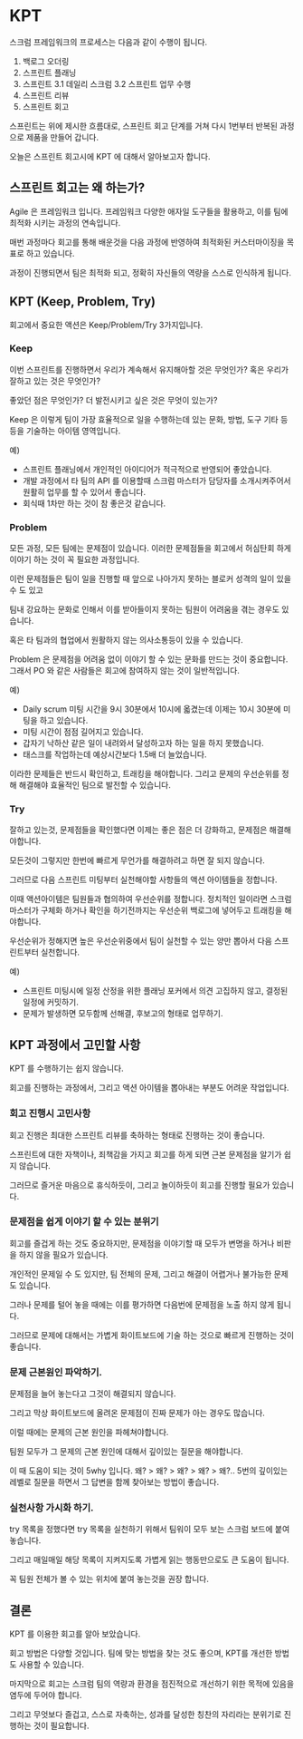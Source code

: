 # KPT

스크럼 프레임워크의 프로세스는 다음과 같이 수행이 됩니다.

1. 백로그 오더링
2. 스프린트 플래닝
3. 스프린트
   3.1 데일리 스크럼
   3.2 스프린트 업무 수행
4. 스프린트 리뷰
5. 스프린트 회고

스프린트는 위에 제시한 흐름대로, 스프린트 회고 단계를 거쳐 다시 1번부터 반복된 과정으로 제품을 만들어 갑니다.

오늘은 스프린트 회고시에 KPT 에 대해서 알아보고자 합니다.

## 스프린트 회고는 왜 하는가?

Agile 은 프레임워크 입니다. 프레임워크 다양한 애자일 도구들을 활용하고, 이를 팀에 최적화 시키는 과정의 연속입니다.

매번 과정마다 회고를 통해 배운것을 다음 과정에 반영하여 최적화된 커스터마이징을 목표로 하고 있습니다.

과정이 진행되면서 팀은 최적화 되고, 정확히 자신들의 역량을 스스로 인식하게 됩니다.

## KPT (Keep, Problem, Try)

회고에서 중요한 액션은 Keep/Problem/Try 3가지입니다.

### Keep

이번 스프린트를 진행하면서 우리가 계속해서 유지해아할 것은 무엇인가? 혹은 우리가 잘하고 있는 것은 무엇인가?

좋았던 점은 무엇인가? 더 발전시키고 싶은 것은 무엇이 있는가?

Keep 은 이렇게 팀이 가장 효율적으로 일을 수행하는데 있는 문화, 방법, 도구 기타 등등을 기술하는 아이템 영역입니다.

예)

- 스프린트 플래닝에서 개인적인 아이디어가 적극적으로 반영되어 좋았습니다.
- 개발 과정에서 타 팀의 API 를 이용할때 스크럼 마스터가 담당자를 소개시켜주어서 원활히 업무를 할 수 있어서 좋습니다.
- 회식때 1차만 하는 것이 참 좋은것 같습니다.

### Problem

모든 과정, 모든 팀에는 문제점이 있습니다. 이러한 문제점들을 회고에서 허심탄회 하게 이야기 하는 것이 꼭 필요한 과정입니다.

이런 문제점들은 팀이 일을 진행할 때 앞으로 나아가지 못하는 블로커 성격의 일이 있을 수 도 있고

팀내 강요하는 문화로 인해서 이를 받아들이지 못하는 팀원이 어려움을 겪는 경우도 있습니다.

혹은 타 팀과의 협업에서 원활하지 않는 의사소통등이 있을 수 있습니다.

Problem 은 문제점을 어려움 없이 이야기 할 수 있는 문화를 만드는 것이 중요합니다. 그래서 PO 와 같은 사람들은 회고에 참여하지 않는 것이 일반적입니다.

예)

- Daily scrum 미팅 시간을 9시 30분에서 10시에 옯겼는데 이제는 10시 30분에 미팅을 하고 있습니다.
- 미팅 시간이 점점 길어지고 있습니다.
- 갑자기 낙하산 같은 일이 내려와서 달성하고자 하는 일을 하지 못했습니다.
- 태스크를 작업하는데 예상시간보다 1.5배 더 늘었습니다.

이라한 문제들은 반드시 확인하고, 트래킹을 해야합니다. 그리고 문제의 우선순위를 정해 해결해야 효율적인 팀으로 발전할 수 있습니다.

### Try

잘하고 있는것, 문제점들을 확인했다면 이제는 좋은 점은 더 강화하고, 문제점은 해결해야합니다.

모든것이 그렇지만 한번에 빠르게 무언가를 해결하려고 하면 잘 되지 않습니다.

그러므로 다음 스프린트 미팅부터 실천해야할 사항들의 액션 아이템들을 정합니다.

이때 액션아이템은 팀원들과 협의하여 우선순위를 정합니다. 정치적인 일이라면 스크럼 마스터가 구체화 하거나 확인을 하기전까지는 우선순위 백로그에 넣어두고 트래킹을 해야합니다.

우선순위가 정해지면 높은 우선순위중에서 팀이 실천할 수 있는 양만 뽑아서 다음 스프린트부터 실천합니다.

예)

- 스프린트 미팅시에 일정 산정을 위한 플래닝 포커에서 의견 고집하지 않고, 결정된 일정에 커밋하기.
- 문제가 발생하면 모두함께 선해결, 후보고의 형태로 업무하기.

## KPT 과정에서 고민할 사항

KPT 를 수행하기는 쉽지 않습니다.

회고를 진행하는 과정에서, 그리고 액션 아이템을 뽑아내는 부분도 어려운 작업입니다.

### 회고 진행시 고민사항

회고 진행은 최대한 스프린트 리뷰를 축하하는 형태로 진행하는 것이 좋습니다.

스프린트에 대한 자책이나, 죄책감을 가지고 회고를 하게 되면 근본 문제점을 알기가 쉽지 않습니다.

그러므로 즐거운 마음으로 휴식하듯이, 그리고 놀이하듯이 회고를 진행할 필요가 있습니다.

### 문제점을 쉽게 이야기 할 수 있는 분위기

회고를 즐겁게 하는 것도 중요하지만, 문제점을 이야기할 때 모두가 변명을 하거나 비판을 하지 않을 필요가 있습니다.

개인적인 문제일 수 도 있지만, 팀 전체의 문제, 그리고 해결이 어렵거나 불가능한 문제도 있습니다.

그러나 문제를 털어 놓을 때에는 이를 평가하면 다음번에 문제점을 노출 하지 않게 됩니다.

그러므로 문제에 대해서는 가볍게 화이트보드에 기술 하는 것으로 빠르게 진행하는 것이 좋습니다.

### 문제 근본원인 파악하기.

문제점을 늘어 놓는다고 그것이 해결되지 않습니다.

그리고 막상 화이트보드에 올려온 문제점이 진짜 문제가 아는 경우도 많습니다.

이럴 때에는 문제의 근본 원인을 파헤쳐야합니다.

팀원 모두가 그 문제의 근본 원인에 대해서 깊이있는 질문을 해야합니다.

이 때 도움이 되는 것이 5why 입니다. 왜? > 왜? > 왜? > 왜? > 왜?.. 5번의 깊이있는 레벨로 질문을 하면서 그 답변을 함께 찾아보는 방법이 좋습니다.

### 실천사항 가시화 하기.

try 목록을 정했다면 try 목록을 실천하기 위해서 팀워이 모두 보는 스크럼 보드에 붙여 놓습니다.

그리고 매일매일 해당 목록이 지켜지도록 가볍게 읽는 행동만으로도 큰 도움이 됩니다.

꼭 팀원 전체가 볼 수 있는 위치에 붙여 놓는것을 권장 합니다.

## 결론

KPT 를 이용한 회고를 알아 보았습니다.

회고 방법은 다양할 것입니다. 팀에 맞는 방법을 찾는 것도 좋으며, KPT를 개선한 방법도 사용할 수 있습니다.

마지막으로 회고는 스크럼 팀의 역량과 환경을 점진적으로 개선하기 위한 목적에 있음을 염두에 두어야 합니다.

그리고 무엇보다 즐겁고, 스스로 자축하는, 성과를 달성한 칭찬의 자리라는 분위기로 진행하는 것이 필요합니다.
